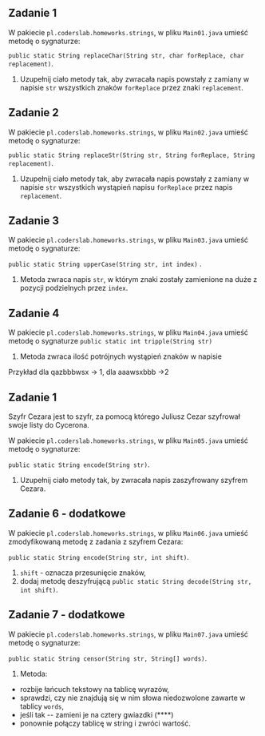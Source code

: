 ## Zadanie 1

W pakiecie `pl.coderslab.homeworks.strings`, w pliku `Main01.java` umieść metodę o sygnaturze:
 
 `public static String replaceChar(String str, char forReplace, char replacement)`.

1. Uzupełnij ciało metody tak, aby zwracała napis powstały z zamiany w napisie `str`
 wszystkich znaków `forReplace` przez znaki `replacement`.


## Zadanie 2

W pakiecie `pl.coderslab.homeworks.strings`, w pliku `Main02.java` umieść metodę o sygnaturze:
 
 `public static String replaceStr(String str, String forReplace, String replacement)`.

1. Uzupełnij ciało metody tak, aby zwracała napis powstały z zamiany w napisie `str`
 wszystkich wystąpień napisu `forReplace` przez napis `replacement`.


## Zadanie 3

W pakiecie `pl.coderslab.homeworks.strings`, w pliku `Main03.java` umieść metodę o sygnaturze:
 
 `public static String upperCase(String str, int index)` .

1. Metoda zwraca napis `str`, w którym znaki zostały zamienione na duże z pozycji podzielnych przez `index`.


## Zadanie 4

W pakiecie `pl.coderslab.homeworks.strings`, w pliku `Main04.java` umieść  metodę  o sygnaturze `public static int tripple(String str)` 
1. Metoda zwraca ilość potrójnych wystąpień znaków w napisie

Przykład dla qazbbbwsx -> 1, dla aaawsxbbb ->2


## Zadanie 1

Szyfr Cezara jest to szyfr, za pomocą którego Juliusz Cezar szyfrował swoje listy do Cycerona.

W pakiecie `pl.coderslab.homeworks.strings`, w pliku `Main05.java` umieść metodę o sygnaturze:
 
 `public static String encode(String str)`.
 
1. Uzupełnij ciało metody tak, by zwracała napis zaszyfrowany szyfrem Cezara.



## Zadanie 6 - dodatkowe

W pakiecie `pl.coderslab.homeworks.strings`, w pliku `Main06.java` 
umieść zmodyfikowaną metodę z zadania z szyfrem Cezara:

 `public static String encode(String str, int shift)`.
 
1. `shift` - oznacza przesunięcie znaków,
2. dodaj metodę deszyfrującą `public static String decode(String str, int shift)`.


## Zadanie 7 - dodatkowe

W pakiecie `pl.coderslab.homeworks.strings`, w pliku `Main07.java` umieść metodę o sygnaturze:
 
 `public static String censor(String str, String[] words)`.

1. Metoda:

* rozbije łańcuch tekstowy na tablicę wyrazów,
* sprawdzi, czy nie znajdują się w nim słowa niedozwolone zawarte w tablicy `words`,
* jeśli tak -- zamieni je na cztery gwiazdki (****)
* ponownie połączy tablicę w string i zwróci wartość.
